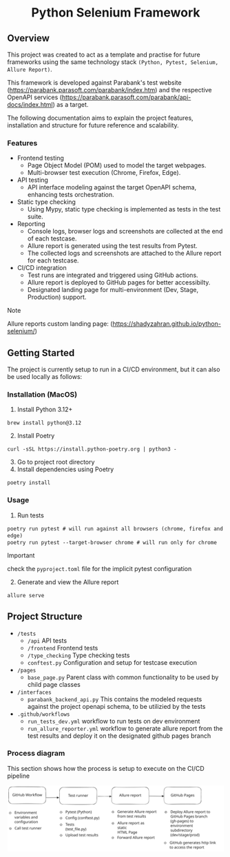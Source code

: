 <div align="center">
<h1 aligh="center">Python Selenium Framework</h1>
</div>

## Overview
This project was created to act as a template and practise for future frameworks using the same technology stack ``(Python, Pytest, Selenium, Allure Report)``.

This framework is developed against Parabank's test website (https://parabank.parasoft.com/parabank/index.htm) and the respective OpenAPI services (https://parabank.parasoft.com/parabank/api-docs/index.html) as a target.

The following documentation aims to explain the project features, installation and structure for future reference and scalability.

### Features
* Frontend testing
    * Page Object Model (POM) used to model the target webpages.
    * Multi-browser test execution (Chrome, Firefox, Edge).
* API testing
    * API interface modeling against the target OpenAPI schema, enhancing tests orchestration.
* Static type checking
    * Using Mypy, static type checking is implemented as tests in the test suite.
* Reporting
    * Console logs, browser logs and screenshots are collected at the end of each testcase.
    * Allure report is generated using the test results from Pytest.
    * The collected logs and screenshots are attached to the Allure report for each testcase.
* CI/CD integration
    * Test runs are integrated and triggered using GitHub actions.
    * Allure report is deployed to GitHub pages for better accessibilty.
    * Designated landing page for multi-environment (Dev, Stage, Production) support.
> [!NOTE]
> Allure reports custom landing page: (https://shadyzahran.github.io/python-selenium/)

## Getting Started
The project is currently setup to run in a CI/CD environment, but it can also be used locally as follows:

### Installation (MacOS)
1. Install Python 3.12+
```shell
brew install python@3.12
```
2. Install Poetry
```shell
curl -sSL https://install.python-poetry.org | python3 -
```
3. Go to project root directory
4. Install dependencies using Poetry
```shell
poetry install
```

### Usage
1. Run tests
```shell
poetry run pytest # will run against all browsers (chrome, firefox and edge)
poetry run pytest --target-browser chrome # will run only for chrome
```
> [!IMPORTANT]
> check the `pyproject.toml` file for the implicit pytest configuration
2. Generate and view the Allure report
```shell
allure serve
```
## Project Structure
* `/tests`
    * `/api` API tests
    * `/frontend` Frontend tests
    * `/type_checking` Type checking tests
    * `conftest.py` Configuration and setup for testcase execution
* `/pages`
    * `base_page.py` Parent class with common functionality to be used by child page classes
* `/interfaces`
    * `parabank_backend_api.py` This contains the modeled requests against the project openapi schema, to be utilizied by the tests
* `.github/workflows`
    * `run_tests_dev.yml` workflow to run tests on dev environment
    * `run_allure_reporter.yml` workflow to generate allure report from the test results and deploy it on the designated github pages branch

### Process diagram
This section shows how the process is setup to execute on the CI/CD pipeline

![process-diagram](images/process_diagram.svg)